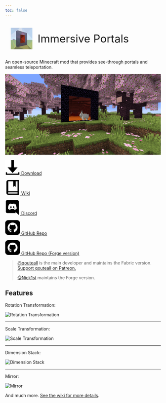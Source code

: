```yaml
---
toc: false
---
```


<div style="font-size:2.5em;display:flex;align-items:center"><img src="/images/immptl.png" style="width:2em;height:2em;margin:0.5em">Immersive Portals</div>

An open-source Minecraft mod that provides see-through portals and seamless teleportation.

![](./immptl_image_1.20.png)





[![](/images/download.svg) Download](./Download.html)

[![](/images/wiki.svg) Wiki](./wiki/)

[![](/images/discord.svg) Discord](https://discord.gg/BZxgURK)

[![](/images/github.svg) GitHub Repo](https://github.com/iPortalTeam/ImmersivePortalsMod)

[![](/images/github.svg) GitHub Repo (Forge version)](https://github.com/iPortalTeam/ImmersivePortalsModForForge)



> [@qouteall](https://github.com/qouteall) is the main developer and maintains the Fabric version. [Support qouteall on Patreon.](https://www.patreon.com/qouteall)
>
> [@Nick1st](https://github.com/Nick1st) maintains the Forge version.




## Features

Rotation Transformation:

![Rotation Transformation](https://s2.loli.net/2022/04/06/oLOAb38Qe1CNXiS.png)

---

Scale Transformation:

![Scale Transformation](https://i.loli.net/2021/05/12/EHldX9er2OqGULj.png)

---

Dimension Stack:

![Dimension Stack](https://i.loli.net/2021/05/12/59hx6vYgPqtVUuM.png)

---

Mirror:

![Mirror](https://i.loli.net/2021/05/12/fHrWgLM1wEpv2dQ.png)

And much more. [See the wiki for more details](./wiki/).


